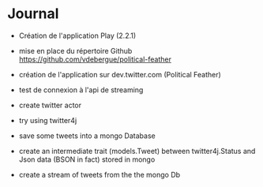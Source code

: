 Journal
=======

- Création de l'application Play (2.2.1)
- mise en place du répertoire Github https://github.com/vdebergue/political-feather
- création de l'application sur dev.twitter.com (Political Feather)
- test de connexion à l'api de streaming

- create twitter actor
- try using twitter4j
- save some tweets into a mongo Database

- create an intermediate trait (models.Tweet) between twitter4j.Status and Json data (BSON in fact) stored in mongo
- create a stream of tweets from the the mongo Db

